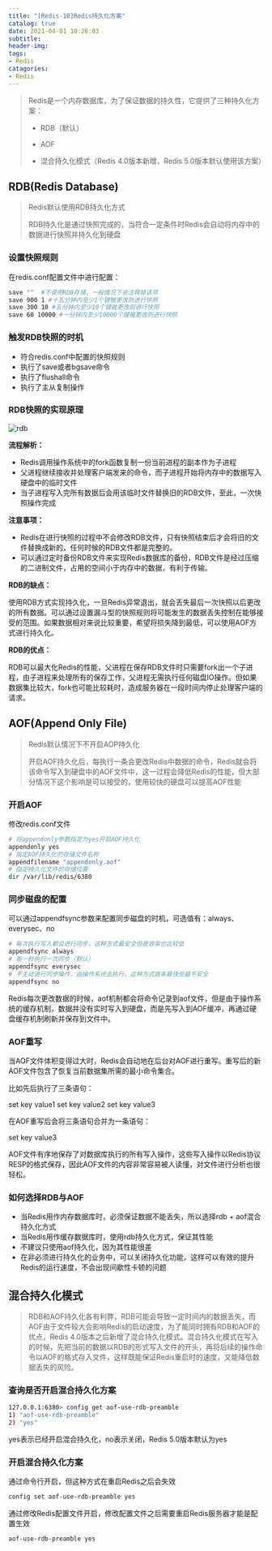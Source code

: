 ```yaml
---
title: "[Redis-10]Redis持久化方案"
catalog: true
date: 2021-04-01 10:26:03
subtitle:
header-img:
tags:
- Redis
catagories:
- Redis
---
```


> Redis是一个内存数据库，为了保证数据的持久性，它提供了三种持久化方案：
>
> - RDB（默认）
>
> - AOF
>
> - 混合持久化模式（Redis 4.0版本新增，Redis 5.0版本默认使用该方案）

## RDB(Redis Database)

> Redis默认使用RDB持久化方式
>
> RDB持久化是通过快照完成的，当符合一定条件时Redis会自动将内存中的数据进行快照并持久化到硬盘

### 设置快照规则

在redis.conf配置文件中进行配置：

```bash
save ""  #不使用RDB存储，一般情况下会注释掉该项
save 900 1 #十五分钟内至少1个键被更改则进行快照
save 300 10 #五分钟内至少10个键被更改则进行快照
save 60 10000 #一分钟内至少10000个键被更改则进行快照
```

### 触发RDB快照的时机

- 符合redis.conf中配置的快照规则
- 执行了save或者bgsave命令
- 执行了flushall命令
- 执行了主从复制操作

### RDB快照的实现原理

![rdb](rdb.png)

**流程解析：**

- Redis调用操作系统中的fork函数复制一份当前进程的副本作为子进程
- 父进程继续接收并处理客户端发来的命令，而子进程开始将内存中的数据写入硬盘中的临时文件
- 当子进程写入完所有数据后会用该临时文件替换旧的RDB文件，至此，一次快照操作完成

**注意事项：**

- Redis在进行快照的过程中不会修改RDB文件，只有快照结束后才会将旧的文件替换成新的，任何时候的RDB文件都是完整的。
- 可以通过定时备份RDB文件来实现Redis数据库的备份，RDB文件是经过压缩的二进制文件，占用的空间小于内存中的数据，有利于传输。

**RDB的缺点：**

使用RDB方式实现持久化，一旦Redis异常退出，就会丢失最后一次快照以后更改的所有数据。可以通过设置漏斗型的快照规则将可能发生的数据丢失控制在能够接受的范围。如果数据相对来说比较重要，希望将损失降到最低，可以使用AOF方式进行持久化。

**RDB的优点：**

RDB可以最大化Redis的性能，父进程在保存RDB文件时只需要fork出一个子进程，由子进程来处理所有的保存工作，父进程无需执行任何磁盘IO操作。但如果数据集比较大，fork也可能比较耗时，造成服务器在一段时间内停止处理客户端的请求。

## AOF(Append Only File)

> Redis默认情况下不开启AOP持久化
>
> 开启AOF持久化后，每执行一条会更改Redis中数据的命令，Redis就会将该命令写入到硬盘中的AOF文件中，这一过程会降低Redis的性能，但大部分情况下这个影响是可以接受的，使用较快的硬盘可以提高AOF性能

### 开启AOF

修改redis.conf文件

```bash
# 将appendonly参数指定为yes开启AOF持久化
appendonly yes
# 指定AOF持久化的存储文件名称
appendfilename "appendonly.aof"
# 指定持久化文件的存储位置
dir /var/lib/redis/6380
```

### 同步磁盘的配置

可以通过appendfsync参数来配置同步磁盘的时机，可选值有：always、everysec、no

```bash
# 每次执行写入都会进行同步，这种方式最安全但是效率也比较低
appendfsync always
# 每一秒执行一次同步（默认）
appendfsync everysec
# 不主动进行同步操作，由操作系统去执行，这种方式效率最快但最不安全
appendfsync no
```

Redis每次更改数据的时候，aof机制都会将命令记录到aof文件，但是由于操作系统的缓存机制，数据并没有实时写入到硬盘，而是先写入到AOF缓冲，再通过硬盘缓存机制刷新并保存到文件中。

### AOF重写

当AOF文件体积变得过大时，Redis会自动地在后台对AOF进行重写。重写后的新AOF文件包含了恢复当前数据集所需的最小命令集合。

比如先后执行了三条语句：

set key value1
	   set key value2
       set key value3

在AOF重写后会将三条语句合并为一条语句：

set key value3

AOF文件有序地保存了对数据库执行的所有写入操作，这些写入操作以Redis协议RESP的格式保存，因此AOF文件的内容非常容易被人读懂，对文件进行分析也很轻松。

### 如何选择RDB与AOF

- 当Redis用作内存数据库时，必须保证数据不能丢失，所以选择rdb + aof混合持久化方式
- 当Redis用作缓存数据库时，使用rdb持久化方式，保证其性能
- 不建议只使用aof持久化，因为其性能很差
- 在非必须进行持久化的业务中，可以关闭持久化功能，这样可以有效的提升Redis的运行速度，不会出现间歇性卡顿的问题

## 混合持久化模式

> RDB和AOF持久化各有利弊，RDB可能会导致一定时间内的数据丢失，而AOF由于文件较大会影响Redis的启动速度，为了能同时拥有RDB和AOF的优点，Redis 4.0版本之后新增了混合持久化模式。混合持久化模式在写入的时候，先把当前的数据以RDB的形式写入文件的开头，再将后续的操作命令以AOF的格式存入文件，这样既能保证Redis重启时的速度，又能降低数据丢失的风险。

### 查询是否开启混合持久化方案

```bash
127.0.0.1:6380> config get aof-use-rdb-preamble
1) "aof-use-rdb-preamble"
2) "yes"
```

yes表示已经开启混合持久化，no表示关闭，Redis 5.0版本默认为yes

### 开启混合持久化方案

通过命令行开启，但这种方式在重启Redis之后会失效

```bash
config set aof-use-rdb-preamble yes
```

通过修改Redis配置文件开启，修改配置文件之后需要重启Redis服务器才能是配置生效

```bash
aof-use-rdb-preamble yes
```

